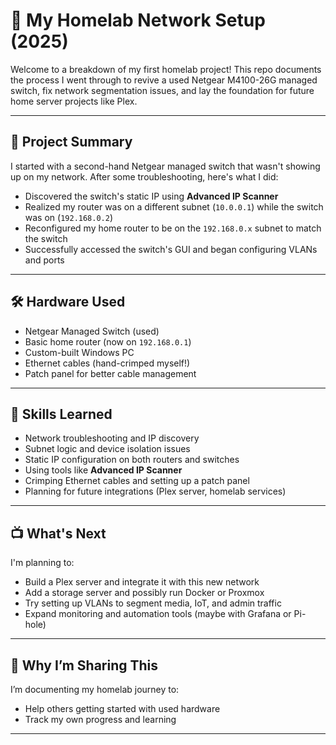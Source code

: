 # 🏡 My Homelab Network Setup (2025)

Welcome to a breakdown of my first homelab project! This repo documents the process I went through to revive a used Netgear M4100-26G managed switch, fix network segmentation issues, and lay the foundation for future home server projects like Plex.

---

## 🔧 Project Summary

I started with a second-hand Netgear managed switch that wasn't showing up on my network. After some troubleshooting, here's what I did:

- Discovered the switch's static IP using **Advanced IP Scanner**
- Realized my router was on a different subnet (`10.0.0.1`) while the switch was on (`192.168.0.2`)
- Reconfigured my home router to be on the `192.168.0.x` subnet to match the switch
- Successfully accessed the switch's GUI and began configuring VLANs and ports

---

## 🛠️ Hardware Used

- Netgear Managed Switch (used)
- Basic home router (now on `192.168.0.1`)
- Custom-built Windows PC
- Ethernet cables (hand-crimped myself!)
- Patch panel for better cable management

---

## 🧰 Skills Learned

- Network troubleshooting and IP discovery  
- Subnet logic and device isolation issues  
- Static IP configuration on both routers and switches  
- Using tools like **Advanced IP Scanner**  
- Crimping Ethernet cables and setting up a patch panel  
- Planning for future integrations (Plex server, homelab services)

---

## 📺 What's Next

I'm planning to:

- Build a Plex server and integrate it with this new network
- Add a storage server and possibly run Docker or Proxmox
- Try setting up VLANs to segment media, IoT, and admin traffic
- Expand monitoring and automation tools (maybe with Grafana or Pi-hole)

---

## 💬 Why I’m Sharing This

I’m documenting my homelab journey to:

- Help others getting started with used hardware
- Track my own progress and learning

---
